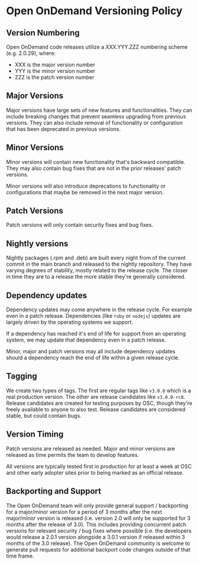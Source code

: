 # Open OnDemand Versioning Policy
## Version Numbering
Open OnDemand code releases utilize a XXX.YYY.ZZZ numbering scheme (e.g. 2.0.29), where:
* XXX is the major version number
* YYY is the minor version number
* ZZZ is the patch version number

## Major Versions
Major versions have large sets of new features and functionalities.  They can
include breaking changes that prevent seamless upgrading from previous versions.
They can also include removal of functionality or configuration that has been
deprecated in previous versions.

## Minor Versions
Minor versions will contain new functionality that's backward compatible. They may
also contain bug fixes that are not in the prior releases' patch versions.

Minor versions will also introduce deprecations to functionality or configurations
that maybe be removed in the next major version.

## Patch Versions
Patch versions will only contain security fixes and bug fixes.

## Nightly versions
Nightly packages (.rpm and .deb) are built every night from of the current commit in
the main branch and released to the nightly repository.  They have varying degrees of
stability, mostly related to the release cycle. The closer in time they are to a release
the more stable they're generally considered.

## Dependency updates
Dependency updates may come anywhere in the release cycle. For example even in
a patch release. Dependencies (like `ruby` or `nodejs`) updates are largely driven
by the operating systems we support.

If a dependency has reached it's end of life for support from an operating system,
we may update that dependency even in a patch release.

Minor, major and patch versions may all include dependency updates should a dependency
reach the end of life within a given release cycle.

## Tagging
We create two types of tags. The first are regular tags like `v3.0.0` which is a real
production version.  The other are release candidates like `v3.0.0-rc8`.  Release candidates
are created for testing purposes by OSC, though they're freely available to anyone to
also test. Release candidates are considered stable, but could contain bugs.


## Version Timing
Patch versions are released as needed.  Major and minor versions are released as
time permits the team to develop features.

All versions are typically tested first in production for at least a week at OSC
and other early adopter sites prior to being marked as an official release.

## Backporting and Support
The Open OnDemand team will only provide general support / backporting for a major/minor version
for a period of 3 months after the next major/minor version is released
(i.e. version 2.0 will only be supported for 3 months after the release of 3.0).  This includes
providing concurrent patch versions for relevant security / bug fixes where possible
(i.e. the developers would release a 2.0.1 version alongside a 3.0.1 version if released within
3 months of the 3.0 release).  The Open OnDemand community is welcome to generate pull requests
for additional backport code changes outside of that time frame.
